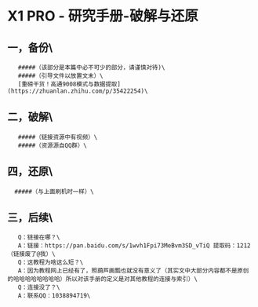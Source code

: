 X1 PRO - 研究手册-破解与还原
====
一，备份\
-------
       #####（该部分是本篇中必不可少的部分，请谨慎对待)\
       #####（引导文件以放置文末）\
       [重磅干货！高通9008模式与数据提取](https://zhuanlan.zhihu.com/p/35422254)\
二，破解\
--------
       #####（链接资源中有视频）\
       #####（资源源自QQ群）\
四，还原\
--------
      #####（与上面刷机时一样）\
三，后续\
--------
       Q：链接在哪？\
       A：链接：https://pan.baidu.com/s/1wvh1Fpi73MeBvm3SD_vTiQ 提取码：1212（链接废了@我）\
       Q：这教程为啥这么短？\
       A：因为教程网上已经有了，照葫芦画瓢也就没有意义了（其实文中大部分内容都不是原创的哈哈哈哈哈哈哈哈）所以对该手册的定义是对其他教程的连接与索引）\
       Q：连接没了？\
       A：联系QQ：1038894719\
